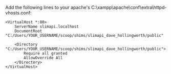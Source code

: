 Add the following lines to your apache's C:\xampp\apache\conf\extra\httpd-vhosts.conf:

```
<VirtualHost *:80>
    ServerName slimapi.localhost
    DocumentRoot "C:/Users/YOUR_USERNAME/scoop/shims/slimapi_dave_hollingworth/public"

    <Directory "C:/Users/YOUR_USERNAME/scoop/shims/slimapi_dave_hollingworth/public">
        Require all granted
        AllowOverride All
    </Directory>
</VirtualHost>
```
